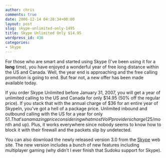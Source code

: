 ```yaml
---
author: chris
comments: true
date: 2006-12-14 04:28:34+00:00
layout: post
slug: skype-unlimited-only-1495
title: Skype Unlimited Only $14.95
wordpress_id: 436
categories:
- Skype
---
```


For those who are smart and started using Skype (I've been using it for a **long** time), you have enjoyed a wonderful year of free long distance within the US and Canada. Well, the year end is approaching and the free calling promotion is going to end. But fear not, a new offer has been made available today.

If you order Skype Unlimited before January 31, 2007, you will get a year of unlimited calling to the US and Canada for only $14.95 (50% off the regular price). If you stack that with the annual charge of $36 for an entire year of SkypeIn, you've got a hell of a package price. Unlimited inbound and outbound calling with the US for a year for only $51. That's an amazing price considering what most VoIP providers charge ($25/month and up). Plus, it works everywhere since nobody seems to know how to block it with their firewall and the packets slip by undetected.

You can also download the newly released version 3.0 from the [Skype](http://www.skype.com/) web site. The new version includes a bunch of new features including multiplayer gaming (why didn't I ever finish that Sudoku support for Skype).
